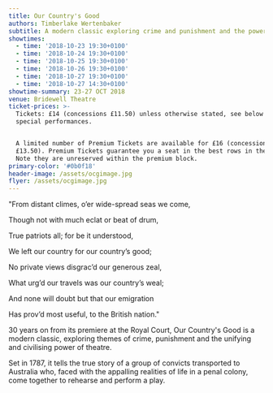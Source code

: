 ```yaml
---
title: Our Country's Good
authors: Timberlake Wertenbaker
subtitle: A modern classic exploring crime and punishment and the power of theatre
showtimes:
  - time: '2018-10-23 19:30+0100'
  - time: '2018-10-24 19:30+0100'
  - time: '2018-10-25 19:30+0100'
  - time: '2018-10-26 19:30+0100'
  - time: '2018-10-27 19:30+0100'
  - time: '2018-10-27 14:30+0100'
showtime-summary: 23-27 OCT 2018
venue: Bridewell Theatre
ticket-prices: >-
  Tickets: £14 (concessions £11.50) unless otherwise stated, see below for
  special performances.


  A limited number of Premium Tickets are available for £16 (concessions
  £13.50). Premium Tickets guarantee you a seat in the best rows in the house.
  Note they are unreserved within the premium block.
primary-color: '#0b0f18'
header-image: /assets/ocgimage.jpg
flyer: /assets/ocgimage.jpg
---
```

"From distant climes, o’er wide-spread seas we come,

Though not with much eclat or beat of drum,

True patriots all; for be it understood,

We left our country for our country’s good;

No private views disgrac’d our generous zeal,

What urg’d our travels was our country’s weal;

And none will doubt but that our emigration

Has prov’d most useful, to the British nation."

 

30 years on from its premiere at the Royal Court, Our Country's Good is a modern classic, exploring themes of crime, punishment and the unifying and civilising power of theatre.

Set in 1787, it tells the true story of a group of convicts transported to Australia who, faced with the appalling realities of life in a penal colony, come together to rehearse and perform a play.
